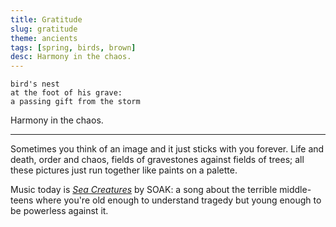 ```yaml
---
title: Gratitude
slug: gratitude
theme: ancients
tags: [spring, birds, brown]
desc: Harmony in the chaos.
---
```


```
bird's nest
at the foot of his grave:
a passing gift from the storm
```

Harmony in the chaos.

<!--more-->

---

Sometimes you think of an image and it just sticks with you forever.
Life and death, order and chaos, fields of gravestones against fields of trees; all these pictures just
run together like paints on a palette.

Music today is [*Sea Creatures*][1] by SOAK: a song about the terrible middle-teens where you're old enough to understand tragedy but young enough to be powerless against it.

[1]: https://youtu.be/VgaRm9j8SQI
